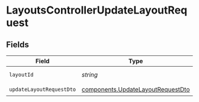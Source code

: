 # LayoutsControllerUpdateLayoutRequest


## Fields

| Field                                                                                  | Type                                                                                   | Required                                                                               | Description                                                                            |
| -------------------------------------------------------------------------------------- | -------------------------------------------------------------------------------------- | -------------------------------------------------------------------------------------- | -------------------------------------------------------------------------------------- |
| `layoutId`                                                                             | *string*                                                                               | :heavy_check_mark:                                                                     | The layout id                                                                          |
| `updateLayoutRequestDto`                                                               | [components.UpdateLayoutRequestDto](../../models/components/updatelayoutrequestdto.md) | :heavy_check_mark:                                                                     | N/A                                                                                    |